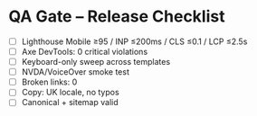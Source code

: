 # QA Gate – Release Checklist

- [ ] Lighthouse Mobile ≥95 / INP ≤200ms / CLS ≤0.1 / LCP ≤2.5s
- [ ] Axe DevTools: 0 critical violations
- [ ] Keyboard-only sweep across templates
- [ ] NVDA/VoiceOver smoke test
- [ ] Broken links: 0
- [ ] Copy: UK locale, no typos
- [ ] Canonical + sitemap valid
